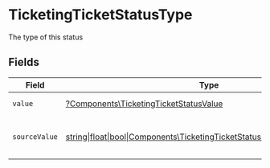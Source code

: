 # TicketingTicketStatusType

The type of this status


## Fields

| Field                                                                                                                                    | Type                                                                                                                                     | Required                                                                                                                                 | Description                                                                                                                              | Example                                                                                                                                  |
| ---------------------------------------------------------------------------------------------------------------------------------------- | ---------------------------------------------------------------------------------------------------------------------------------------- | ---------------------------------------------------------------------------------------------------------------------------------------- | ---------------------------------------------------------------------------------------------------------------------------------------- | ---------------------------------------------------------------------------------------------------------------------------------------- |
| `value`                                                                                                                                  | [?Components\TicketingTicketStatusValue](../../Models/Components/TicketingTicketStatusValue.md)                                          | :heavy_minus_sign:                                                                                                                       | The type of this status                                                                                                                  | to-do                                                                                                                                    |
| `sourceValue`                                                                                                                            | [string\|float\|bool\|Components\TicketingTicketStatusSourceValue4\|array\|null](../../Models/Components/TicketingTicketStatusSourceValue.md) | :heavy_minus_sign:                                                                                                                       | The source value of this status type                                                                                                     | New                                                                                                                                      |
